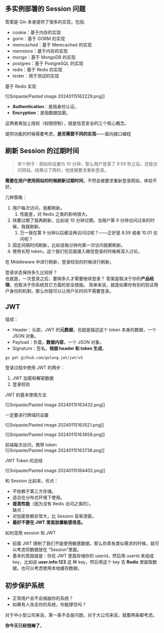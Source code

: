 ## 多实例部署的 Session 问题

答案是 Gin 本身提供了很多的实现，包括:

- cookie：基于内存的实现
- gorm：基于 GORM 的实现
- memcached：基于 Memcached 的实现
- memstore：基于内存的实现
- mongo：基于 MongoDB 的实现
- postgres：基于 PostgreSQL 的实现
- redis：基于 Redis 的实现
- tester：用于测试的实现  

基于 Redis 实现

![[Snipaste/Pasted image 20240115162229.png]]

- **Authentication**：是指身份认证。
- **Encryption**：是指数据加密。  

这两者再加上授权（权限控制），就是信息安全的三个核心概念。

提供功能的时候需要考虑，**是否需要不同的实现**——面向接口编程

## 刷新 Session 的过期时间

> 举个例子：假如你设置为 10 分钟，那么用户登录了 9:59 秒之后，还能访问网站，结果过了两秒，他就被要求重新登录。

**需要在用户使用网站的时候刷新过期时间**，不然会被要求重新登录网站，体验不好。

几种策略：  

1. 用户每次访问，我都刷新。
	1. 性能差，对 Redis 之类的影响很大。
2. 快要过期了我再刷新，比如说 10 分钟过期。当用户第 9 分钟访问过来的时候，我就刷新。
	1. 万一我在第 9 分钟以后都没再访问过呢？——正好是 8.59 或者 10.01 访问呢？
3. 固定间隔时间刷新，比如说每分钟内第一次访问我都刷新。
4. 使用长短 token。这个我们在后面接入微信登录的时候再深入讨论。

在 Middleware 中进行刷新，登录校验的时候进行刷新。  

登录状态保持多久比较好？  
也就是，一次登录之后，要隔多久才需要继续登录？ 答案是取决于你的**产品经理**，也取决于你系统其它方面的安全措施。 简单来说，就是如果你有别的验证用户身份的机制，那么你就可以让用户长时间不需要登录。

## JWT

组成：  

- Header：头部，JWT 的**元数据**，也就是描述这个 token 本身的数据，一个 JSON 对象。
- Payload：负载，**数据内容**，一个 JSON 对象。
- Signature：签名，**根据 header 和 token 生成**。

```shell
go get github.com/golang-jwt/jwt/v5
```

登录过程中使用 JWT 的两步：

1. JWT 加密和解密数据
2. 登录校验

JWT 的基本使用方法

![[Snipaste/Pasted image 20240115163432.png]]

一定要进行跨域的设置

![[Snipaste/Pasted image 20240115163521.png]]

![[Snipaste/Pasted image 20240115163659.png]]

前端每次访问，携带 token  
![[Snipaste/Pasted image 20240115163738.png]]

JWT Token 的总结  

![[Snipaste/Pasted image 20240115164402.png]]

和 Session 比起来，优点：

- 不依赖于第三方存储。
- 适合在分布式环境下使用。
- **提高性能**（因为没有 Redis 访问之类的）。  
缺点：
- 对加密依赖非常大，比 Session 容易泄密。
- **最好不要在 JWT 里面放置敏感信息。**

如何混用 session 和 JWT

- 前面 JWT 限制了我们不能使用敏感数据，那么你真有类似需求的时候，就可以考虑将数据放在 “Session”里面。  
- 基本的思路就是：你在 JWT 里面存储你的 userId，然后用 userId 来组成 key，比如说 **user.info:123** 这 种 key，然后用这个 key 去 **Redis** 里面取数据，也可以考虑使用本地缓存数据。

## 初步保护系统

- 正常用户会不会搞崩你的系统？
- 如果有人攻击你的系统，你能撑住吗？  

对于中小型公司来说，第一条不会是问题。对于大公司来说，就要两条都考虑。  

**你今天已经很棒了**。
